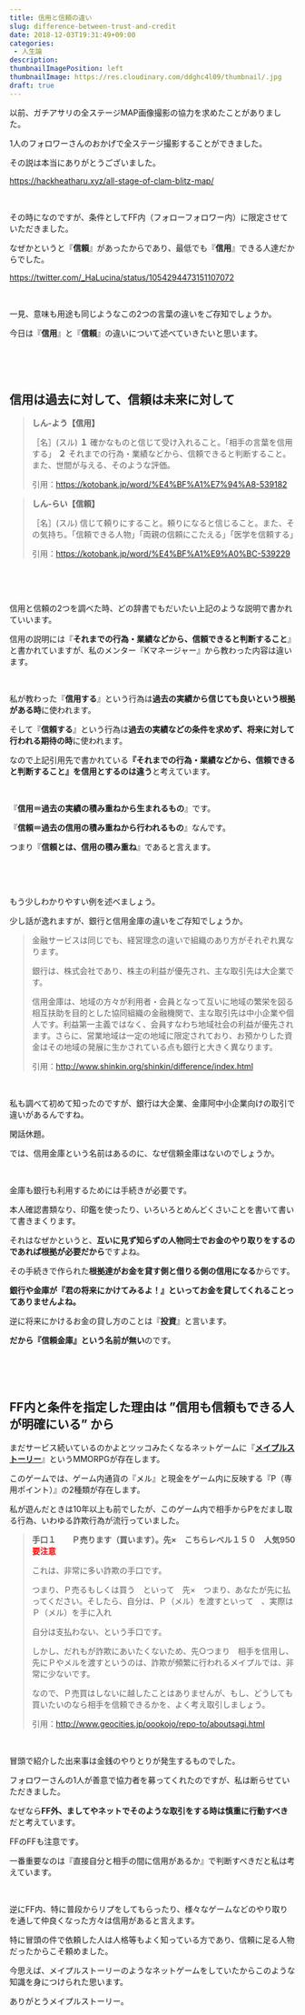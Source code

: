 ```yaml
---
title: 信用と信頼の違い
slug: difference-between-trust-and-credit
date: 2018-12-03T19:31:49+09:00
categories: 
 - 人生論
description: 
thumbnailImagePosition: left
thumbnailImage: https://res.cloudinary.com/ddghc4l09/thumbnail/.jpg
draft: true
---
```


<!--more-->

以前、ガチアサリの全ステージMAP画像撮影の協力を求めたことがありました。

1人のフォロワーさんのおかげで全ステージ撮影することができました。

その説は本当にありがとうございました。

https://hackheatharu.xyz/all-stage-of-clam-blitz-map/

&nbsp;

その時になのですが、条件としてFF内（フォローフォロワー内）に限定させていただきました。

なぜかというと『<strong>信頼</strong>』があったからであり、最低でも『<strong>信用</strong>』できる人達だからでした。

https://twitter.com/_HaLucina/status/1054294473151107072

&nbsp;

一見、意味も用途も同じようなこの2つの言葉の違いをご存知でしょうか。

今日は『<strong>信用</strong>』と『<strong>信頼</strong>』の違いについて述べていきたいと思います。

&nbsp;

&nbsp;
<h2>信用は過去に対して、信頼は未来に対して</h2>
<blockquote><strong>しん‐よう【信用】</strong>

［名］(スル)
<b>１</b> 確かなものと信じて受け入れること。「相手の言葉を信用する」
<b>２</b> それまでの行為・業績などから、信頼できると判断すること。また、世間が与える、そのような評価。

引用：<a href="https://kotobank.jp/word/%E4%BF%A1%E7%94%A8-539182">https://kotobank.jp/word/%E4%BF%A1%E7%94%A8-539182</a></blockquote>
<blockquote><strong>しん‐らい【信頼】</strong>

［名］(スル)
信じて頼りにすること。頼りになると信じること。また、その気持ち。「信頼できる人物」「両親の信頼にこたえる」「医学を信頼する」

引用：<a href="https://kotobank.jp/word/%E4%BF%A1%E9%A0%BC-539229">https://kotobank.jp/word/%E4%BF%A1%E9%A0%BC-539229</a></blockquote>
&nbsp;

&nbsp;

信用と信頼の2つを調べた時、どの辞書でもだいたい上記のような説明で書かれていいます。

信用の説明には『<strong>それまでの行為・業績などから、信頼できると判断すること</strong>』と書かれていますが、私のメンター『Kマネージャー』から教わった内容は違います。

&nbsp;

私が教わった『<strong>信用する</strong>』という行為は<strong>過去の実績から信じても良いという根拠がある時</strong>に使われます。

そして『<strong>信頼する</strong>』という行為は<strong>過去の実績などの条件を求めず、将来に対して行われる期待の時</strong>に使われます。

なので上記引用先で書かれている<strong>『それまでの行為・業績などから、信頼できると判断すること』を信用とするのは違う</strong>と考えています。

&nbsp;

『<strong>信用＝過去の実績の積み重ねから生まれるもの</strong>』です。

『<strong>信頼＝過去の信用の積み重ねから行われるもの</strong>』なんです。

つまり『<strong>信頼とは、信用の積み重ね</strong>』であると言えます。

&nbsp;

&nbsp;

もう少しわかりやすい例を述べましょう。

少し話が逸れますが、銀行と信用金庫の違いをご存知でしょうか。
<blockquote>
<p class="pt-01">金融サービスは同じでも、経営理念の違いで組織のあり方がそれぞれ異なります。</p>
<p class="pt-01">銀行は、株式会社であり、株主の利益が優先され、主な取引先は大企業です。</p>
<p class="pt-01">信用金庫は、地域の方々が利用者・会員となって互いに地域の繁栄を図る相互扶助を目的とした協同組織の金融機関で、主な取引先は中小企業や個人です。利益第一主義ではなく、会員すなわち地域社会の利益が優先されます。さらに、営業地域は一定の地域に限定されており、お預かりした資金はその地域の発展に生かされている点も銀行と大きく異なります。</p>
引用：<a href="http://www.shinkin.org/shinkin/difference/index.html">http://www.shinkin.org/shinkin/difference/index.html</a></blockquote>
&nbsp;

私も調べて初めて知ったのですが、銀行は大企業、金庫阿中小企業向けの取引で違いがあるんですね。

閑話休題。

では、信用金庫という名前はあるのに、なぜ信頼金庫はないのでしょうか。

&nbsp;

金庫も銀行も利用するためには手続きが必要です。

本人確認書類なり、印鑑を使ったり、いろいろとめんどくさいことを書いて書いて書きまくります。

それはなぜかというと、<strong>互いに見ず知らずの人物同士でお金のやり取りをするのであれば根拠が必要だから</strong>ですよね。

その手続きで作られた<strong>根拠達がお金を貸す側と借りる側の信用になる</strong>からです。

<strong>銀行や金庫が『君の将来にかけてみるよ！』といってお金を貸してくれることってありませんよね。</strong>

逆に将来にかけるお金の貸し方のことは『<strong>投資</strong>』と言います。

<strong>だから『信頼金庫』という名前が無い</strong>のです。

&nbsp;

&nbsp;
<h2>FF内と条件を指定した理由は ”信用も信頼もできる人が明確にいる” から</h2>
まだサービス続いているのかよとツッコみたくなるネットゲームに『<a href="https://maplestory.nexon.co.jp/"><strong>メイプルストーリー</strong></a>』というMMORPGが存在します。

このゲームでは、ゲーム内通貨の『メル』と現金をゲーム内に反映する『P（専用ポイント）』の2種類が存在します。

私が遊んだときは10年以上も前でしたが、このゲーム内で相手からPをだまし取る行為、いわゆる詐欺行為が流行っていました。
<blockquote><b>手口１　　Ｐ売ります（買います）。先×　こちらレベル１５０　人気950　　<span style="color: red;">要注意</span></b>

これは、非常に多い詐欺の手口です。

つまり、Ｐ売るもしくは買う　といって　先×　つまり、あなたが先に払ってください。そしたら、自分は、Ｐ（メル）を渡すといって　、実際はＰ（メル）を手に入れ

自分は支払わない、という手口です。

しかし、だれもが詐欺にあいたくないため、先○つまり　相手を信用し、先にＰやメルを渡すというのは、詐欺が頻繁に行われるメイプルでは、非常に少ないです。

なので、Ｐ売買はしないに越したことはありませんが、もし、どうしても買いたいのなら相手を信頼できるかを、よく考え取引しましょう。

引用：<a href="http://www.geocities.jp/oookojo/repo-to/aboutsagi.html">http://www.geocities.jp/oookojo/repo-to/aboutsagi.html</a></blockquote>
&nbsp;

冒頭で紹介した出来事は金銭のやりとりが発生するものでした。

フォロワーさんの1人が善意で協力者を募ってくれたのですが、私は断らせていただきました。

なぜなら<strong>FF外、ましてやネットでそのような取引をする時は慎重に行動すべき</strong>だと考えています。

FFのFFも注意です。

一番重要なのは『直接自分と相手の間に信用があるか』で判断すべきだと私は考えています。

&nbsp;

逆にFF内、特に普段からリプをしてもらったり、様々なゲームなどのやり取りを通して仲良くなった方々は信用があると言えます。

特に冒頭の件で依頼した人は人格等もよく知っている方であり、信頼に足る人物だったからこそ頼めました。

今思えば、メイプルストーリーのようなネットゲームをしていたからこのような知識を身につけられた思います。

ありがとうメイプルストーリー。
